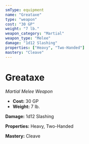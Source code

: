 ```yaml
---
smType: equipment
name: "Greataxe"
type: "weapon"
cost: "30 GP"
weight: "7 lb."
weapon_category: "Martial"
weapon_type: "Melee"
damage: "1d12 Slashing"
properties: ["Heavy", "Two-Handed"]
mastery: "Cleave"
---
```


# Greataxe
*Martial Melee Weapon*

- **Cost:** 30 GP
- **Weight:** 7 lb.

**Damage:** 1d12 Slashing

**Properties:** Heavy, Two-Handed

**Mastery:** Cleave
